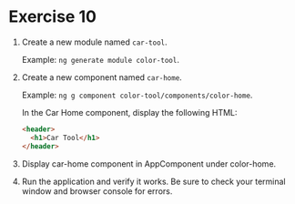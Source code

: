 # Exercise 10

1. Create a new module named `car-tool`.

    Example: `ng generate module color-tool`.

2. Create a new component named `car-home`.

    Example: `ng g component color-tool/components/color-home`.

    In the Car Home component, display the following HTML:

    ```html
    <header>
      <h1>Car Tool</h1>
    </header>
    ```

3. Display car-home component in AppComponent under color-home.

4. Run the application and verify it works. Be sure to check your terminal window and browser console for errors.
